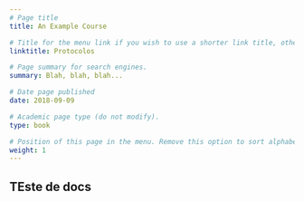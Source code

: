 ```yaml
---
# Page title
title: An Example Course

# Title for the menu link if you wish to use a shorter link title, otherwise remove this option.
linktitle: Protocolos

# Page summary for search engines.
summary: Blah, blah, blah...

# Date page published
date: 2018-09-09

# Academic page type (do not modify).
type: book

# Position of this page in the menu. Remove this option to sort alphabetically.
weight: 1
---
```


## TEste de docs
